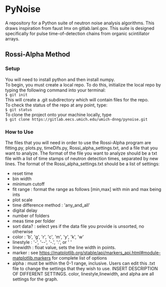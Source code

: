 # PyNoise

A repository for a Python suite of neutron noise analysis algorithms. This draws inspiration from faust lmx on gitlab.lanl.gov. This suite is designed specifically for pulse time-of-detection chains from organic scintillator arrays.

## Rossi-Alpha Method

### Setup
You will need to install python and then install numpy.   
To begin, you must create a local repo. To do this, initialize the local repo by typing the following command into your terminal:   
```$ git init```   
This will create a .git subdirectory which will contain files for the repo.   
To check the status of the repo at any point, type:    
```$ git status```   
To clone the project onto your machine locally, type   
```$ git clone https://gitlab.eecs.umich.edu/umich-dnng/pynoise.git```


### How to Use
The files that you will need in order to use the Rossi-Alpha program are fitting.py, plots.py, timeDifs.py, Rossi_alpha_settings.txt, and a file that you want to analyze. The format of the file you want to analyze should be a txt file with a list of time stamps of neutron detection times, separated by new lines. The format of the Rossi_alpha_settings.txt should be a list of settings:
* reset time   
* bin width   
* minimum cutoff   
* fit range : format the range as follows [min,max] with min and max being ints  
* plot scale   
* time difference method : 'any_and_all'  
* digital delay   
* number of folders   
* meas time per folder 
* sort data? : select yes if the data file you provide is unsorted, no otherwise
* color : 'b', 'g', 'r', 'c', 'm', 'y', 'k', 'w'
* linestyle : '-', '--', '-.', ':', or ' '
* linewidth : float value, sets the line width in points.
* marker : see https://matplotlib.org/stable/api/markers_api.html#module-matplotlib.markers for complete list of options
* alpha : must be within the 0-1 range, inclusive.
Users can edit this .txt file to change the settings that they wish to use.
INSERT DESCRIPTION OF DIFFERENT SETTINGS. 
color, linestyle,linewidth, and alpha are all settings for the graph. 


